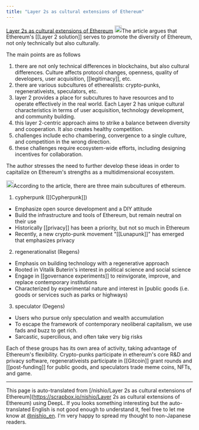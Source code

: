 ```yaml
---
title: "Layer 2s as cultural extensions of Ethereum"
---
```


[Layer 2s as cultural extensions of Ethereum](https://vitalik.eth.limo/general/2024/05/29/l2culture.html)
<img src='https://scrapbox.io/api/pages/nishio-en/claude/icon' alt='claude.icon' height="19.5"/>The article argues that Ethereum's [[Layer 2 solution]] serves to promote the diversity of Ethereum, not only technically but also culturally.

The main points are as follows
1. there are not only technical differences in blockchains, but also cultural differences. Culture affects protocol changes, openness, quality of developers, user acquisition, [[legitimacy]], etc.
2. there are various subcultures of etherealists: crypto-punks, regenerativeists, speculators, etc.
3. layer 2 provides a place for subcultures to have resources and to operate effectively in the real world. Each Layer 2 has unique cultural characteristics in terms of user acquisition, technology development, and community building.
4. this layer 2-centric approach aims to strike a balance between diversity and cooperation. It also creates healthy competition.
5. challenges include echo chambering, convergence to a single culture, and competition in the wrong direction.
6. these challenges require ecosystem-wide efforts, including designing incentives for collaboration.

The author stresses the need to further develop these ideas in order to capitalize on Ethereum's strengths as a multidimensional ecosystem.

<img src='https://scrapbox.io/api/pages/nishio-en/claude/icon' alt='claude.icon' height="19.5"/>According to the article, there are three main subcultures of ethereum.

1. cypherpunk ([[Cypherpunk]])
- Emphasize open source development and a DIY attitude
- Build the infrastructure and tools of Ethereum, but remain neutral on their use
- Historically [[privacy]] has been a priority, but not so much in Ethereum
- Recently, a new crypto-punk movement "[[Lunapunk]]" has emerged that emphasizes privacy

2. regenerationalist (Regens)
- Emphasis on building technology with a regenerative approach
- Rooted in Vitalik Buterin's interest in political science and social science
- Engage in [[governance experiments]] to reinvigorate, improve, and replace contemporary institutions
- Characterized by experimental nature and interest in [public goods (i.e. goods or services such as parks or highways)

3. speculator (Degens)
- Users who pursue only speculation and wealth accumulation
- To escape the framework of contemporary neoliberal capitalism, we use fads and buzz to get rich.
- Sarcastic, supercilious, and often take very big risks

Each of these groups has its own area of activity, taking advantage of Ethereum's flexibility. Crypto-punks participate in ethereum's core R&D and privacy software, regenerativeists participate in [[Gitcoin]] grant rounds and [[post-funding]] for public goods, and speculators trade meme coins, NFTs, and game.

---
This page is auto-translated from [/nishio/Layer 2s as cultural extensions of Ethereum](https://scrapbox.io/nishio/Layer 2s as cultural extensions of Ethereum) using DeepL. If you looks something interesting but the auto-translated English is not good enough to understand it, feel free to let me know at [@nishio_en](https://twitter.com/nishio_en). I'm very happy to spread my thought to non-Japanese readers.